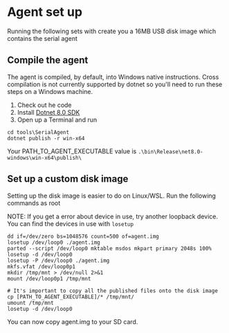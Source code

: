 # Agent set up

Running the following sets with create you a 16MB USB disk image which contains the serial agent

## Compile the agent

The agent is compiled, by default, into Windows native instructions. Cross compilation is not currently supported by dotnet so you'll need to run these steps on a Windows machine.

1. Check out he code
2. Install [Dotnet 8.0 SDK](https://dotnet.microsoft.com/en-us/download/dotnet/8.0)
3. Open up a Terminal and run


```
cd tools\SerialAgent
dotnet publish -r win-x64
```
Your PATH_TO_AGENT_EXECUTABLE value is `.\bin\Release\net8.0-windows\win-x64\publish\`

## Set up a custom disk image

Setting up the disk image is easier to do on Linux/WSL. Run the following commands as root

NOTE: If you get a error about device in use, try another loopback device. You can find the devices in use with `losetup`

```
dd if=/dev/zero bs=1048576 count=500 of=agent.img
losetup /dev/loop0 ./agent.img
parted --script /dev/loop0 mktable msdos mkpart primary 2048s 100%
losetup -d /dev/loop0
losetup -P /dev/loop0 ./agent.img
mkfs.vfat /dev/loop0p1
mkdir /tmp/mnt > /dev/null 2>&1
mount /dev/loop0p1 /tmp/mnt

# It's important to copy all the published files onto the disk image
cp [PATH_TO_AGENT_EXECUTABLE]/* /tmp/mnt/
umount /tmp/mnt
losetup -d /dev/loop0
```

You can now copy agent.img to your SD card.